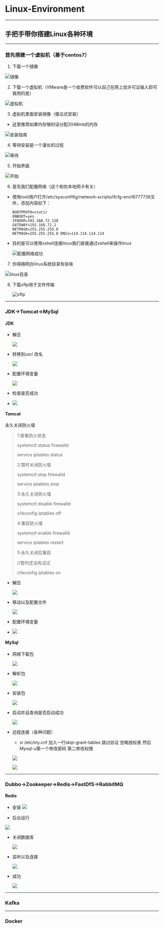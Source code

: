 # Linux-Environment
---

## 手把手带你搭建Linux各种环境

---

### 首先搭建一个虚拟机（基于centos7）

1. 下载一个镜像

![镜像](/img/jx.png)

2. 下载一个虚拟机（VMware是一个收费软件可以自己在网上找许可证输入即可我用的是）

![虚拟机](/img/xnj.png)

3. 虚拟机里面安装镜像（傻瓜式安装）

- 这里推荐如果内存够的话分配2048mb的内存

![安装指南](/img/安装指南.png)

4. 等待安装是一个漫长的过程

![等待](/img/等待ing.png)

5. 开始界面

![开始](/img/start.png)

6. 首先我们配置网络（这个和你本地网卡有关）

- 使用root用户打开/etc/sysconfifig/network-scripts/ifcfg-eno16777736文件，添加内容如下：

  ```
  BOOTPROTO=static
  ONBOOT=yes
  IPADDR=192.168.72.128 
  GATEWAY=192.168.72.2
  NETMASK=255.255.255.0
  NETMASK=255.255.255.0 DNS1=114.114.114.114
  ```

- 目的是可以使用xshell连接linux我们直接通过xshell来操作linux

  ![配置网络成功](/img/配置网络成功.png)

7. 你得搞明白linux系统目录有些啥

![linux目录](/img/linux目录.png)

8. 下载xftp用于文件传输

   ![xftp](/img/xftp.png)



---

### JDK->Tomcat->MySql 

#### JDK

- 解压

  ![](/img/jdk1.png)

- 转移到usr/  改名 

  ![](/img/jdk3.png)

  

- 配置环境变量

  ![](/img/jdk2.png)

- 检查是否成功

- ![](/img/jdk6.png)

#### Tomcat

永久关闭防火墙

> 1:查看防火状态
>
> systemctl status firewalld
>
> service  iptables status
>
> 2:暂时关闭防火墙
>
> systemctl stop firewalld
>
> service  iptables stop
>
> 3:永久关闭防火墙
>
> systemctl disable firewalld
>
> chkconfig iptables off
>
> 4:重启防火墙
>
> systemctl enable firewalld
>
> service iptables restart  
>
> 5:永久关闭后重启
>
> //暂时还没有试过
>
> chkconfig iptables on
> 

- 解压

  ![](/img/tomcat1.png)

- 移动以及配置文件

  ![](/img/tomcat3.png)

- 配置环境变量

- ![](/img/tomcat2.png)

#### MySql

- 网络下载包

  ![](/img/mysql1.png)

- 解析包

  ![](/img/mysql2.png)

- 安装包

  ![](/img/mysql3.png)

- 启动并且查询是否启动成功

  ![](/img/mysql4.png)

- 远程连接（各种问题）

  - vi /etc/my.cnf 加入一行skip-grant-tables 跳过验证 忽略授权表 然后Mysql-u第一个修改密码 第二修改权限

  ![](/img/mysql5.png)

  ![](/img/mysql6.png)



---

### Dubbo->Zookeeper->Redis->FastDfS->RabbitMQ

#### Redis

- 安装
 ![](./img/redis1.png)

-  后台运行

  ![](./img/redis2.png)

- 关闭数据库

  ![](./img/redis3.png)

- 监听以及连接

  ![](./img/redis4.png)

- 成功

  ![](./img/redis5.png)






---

### Kafka

---

### Docker



